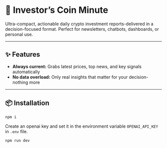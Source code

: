 # 🚀 Investor’s Coin Minute

Ultra-compact, actionable daily crypto investment reports-delivered in a decision-focused format.
Perfect for newsletters, chatbots, dashboards, or personal use.

---

## ✨ Features

* **Always current:** Grabs latest prices, top news, and key signals automatically
* **No data overload:** Only real insights that matter for your decision-nothing more

---

## 📦 Installation

```bash
npm i 
```

Create an openai key and set it in the environment variable `OPENAI_API_KEY` in `.env` file.

```bash
npm run dev
```

